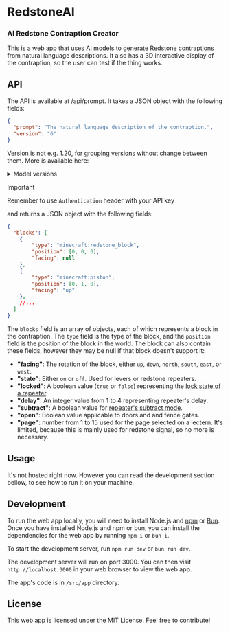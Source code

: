 # RedstoneAI

### AI Redstone Contraption Creator

This is a web app that uses AI models to generate Redstone contraptions from natural language descriptions. It also has a 3D interactive display of the contraption, so the user can test if the thing works.

## API

The API is available at /api/prompt. It takes a JSON object with the following fields:

```json
{
  "prompt": "The natural language description of the contraption.",
  "version": "6"
}
```

Version is not e.g. 1.20, for grouping versions without change between them. More is available here:

<details>

<summary>Model versions</summary>

> [!NOTE]
> This is WIP

| Model Version | Minecraft Version |
| --- | --- |
| x | 1.x |

<!-- TODO -->

</details>

> [!IMPORTANT]
> Remember to use `Authentication` header with your API key

and returns a JSON object with the following fields:

```json
{
  "blocks": [
    {
        "type": "minecraft:redstone_block",
        "position": [0, 0, 0],
        "facing": null
    },
    {
        "type": "minecraft:piston",
        "position": [0, 1, 0],
        "facing": "up"
    },
    //...
  ]
}
```

The `blocks` field is an array of objects, each of which represents a block in the contraption. The `type` field is the type of the block, and the `position` field is the position of the block in the world. The block can also contain these fields, however they may be null if that block doesn't support it:
- **"facing"**: The rotation of the block, either `up`, `down`, `north`, `south`, `east`, or `west`.
- **"state"**: Either `on` or `off`. Used for levers or redstone repeaters.
- **"locked"**: A boolean value (`true` or `false`) representing the [lock state of a repeater](https://minecraft.wiki/w/Redstone_Repeater#Signal_locking).
- **"delay"**: An integer value from 1 to 4 representing repeater's delay.
- **"subtract"**: A boolean value for [repeater's subtract mode](https://minecraft.wiki/w/Redstone_Comparator#Subtract_signal_strength).
- **"open"**: Boolean value applicable to doors and and fence gates.
- **"page"**: number from 1 to 15 used for the page selected on a lectern. It's limited, because this is mainly used for redstone signal, so no more is necessary.

## Usage

It's not hosted right now. However you can read the development section bellow, to see how to run it on your machine.

<!-- To use the web app, simply run `bun run dev` or `npm run dev` visit `http://localhost:3000` in your web browser. You can then enter a natural language description of the contraption you want to create in the text box and click the "Generate" button. The app will then generate the contraption and display it in the 3D interactive display. You can then test if the contraption works by moving the blocks around and interacting with it. -->

## Development

To run the web app locally, you will need to install Node.js and [npm](https://npmjs.com) or [Bun](https://bun.sh). Once you have installed Node.js and npm or bun, you can install the dependencies for the web app by running `npm i` or `bun i`.

To start the development server, run `npm run dev` or `bun run dev`.

The development server will run on port 3000. You can then visit `http://localhost:3000` in your web browser to view the web app.

The app's code is in `/src/app` directory.

## License

This web app is licensed under the MIT License. Feel free to contribute!
